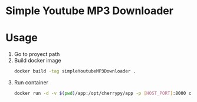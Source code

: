 # Simple Youtube MP3 Downloader

# Usage
1. Go to proyect path
2. Build docker image
    ```bash
    docker build -tag simpleYoutubeMP3Downloader .
    ```
3. Run container
    ```bash
    docker run -d -v $(pwd)/app:/opt/cherrypy/app -p [HOST_PORT]:8000 cherrypy
    ```
